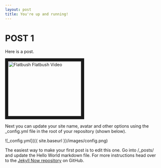 ```yaml
---
layout: post
title: You're up and running!
---
```

# POST 1

Here is a post.  

<a href="http://www.youtube.com/watch?feature=player_embedded&v=lAFkztJ-WwQE
" target="_blank"><img src="http://img.youtube.com/vi/lAFkztJ-WwQ/0.jpg" 
alt="Flatbush Flatbush Video" width="240" height="180" border="10" /></a>


Next you can update your site name, avatar and other options using the _config.yml file in the root of your repository (shown below).

![_config.yml]({{ site.baseurl }}/images/config.png)

The easiest way to make your first post is to edit this one. Go into /_posts/ and update the Hello World markdown file. For more instructions head over to the [Jekyll Now repository](https://github.com/barryclark/jekyll-now) on GitHub.

